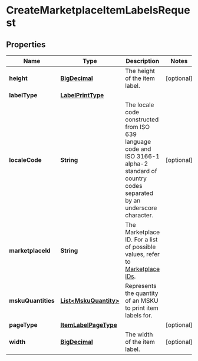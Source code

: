 # CreateMarketplaceItemLabelsRequest

## Properties
Name | Type | Description | Notes
------------ | ------------- | ------------- | -------------
**height** | [**BigDecimal**](BigDecimal.md) | The height of the item label. |  [optional]
**labelType** | [**LabelPrintType**](LabelPrintType.md) |  | 
**localeCode** | **String** | The locale code constructed from ISO 639 language code and ISO 3166-1 alpha-2 standard of country codes separated by an underscore character. |  [optional]
**marketplaceId** | **String** | The Marketplace ID. For a list of possible values, refer to [Marketplace IDs](https://developer-docs.amazon.com/sp-api/docs/marketplace-ids). | 
**mskuQuantities** | [**List&lt;MskuQuantity&gt;**](MskuQuantity.md) | Represents the quantity of an MSKU to print item labels for. | 
**pageType** | [**ItemLabelPageType**](ItemLabelPageType.md) |  |  [optional]
**width** | [**BigDecimal**](BigDecimal.md) | The width of the item label. |  [optional]
